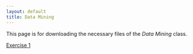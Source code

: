 ```yaml
---
layout: default
title: Data Mining
---
```


This page is for downloading the necessary files of the *Data Mining* class.


[Exercise 1](./ex1/ex1.zip)